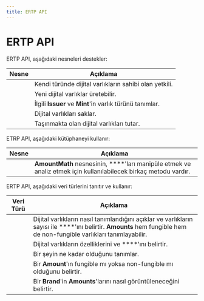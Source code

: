 ```yaml
---
title: ERTP API
---
```


# ERTP API

ERTP API, aşağıdaki nesneleri destekler:

| Nesne              | Açıklama                                                                 |
| -------------------| ------------------------------------------------------------------------ |
|  | Kendi türünde dijital varlıkların sahibi olan yetkili.                   |
|      | Yeni dijital varlıklar üretebilir.                                       |
|    | İlgili **Issuer** ve **Mint**'in varlık türünü tanımlar.                |
|    | Dijital varlıkları saklar.                                               |
| | Taşınmakta olan dijital varlıkları tutar.                               |

ETRP API, aşağıdaki kütüphaneyi kullanır:

| Nesne                         | Açıklama                                                                                                                         |
| ------------------------------| ------------------------------------------------------------------------------------------------------------------------------- |
|   | **AmountMath** nesnesinin, ****'ları manipüle etmek ve analiz etmek için kullanılabilecek birkaç metodu vardır. |

ERTP API, aşağıdaki veri türlerini tanıtır ve kullanır:

| Veri Türü                                   | Açıklama                                                                                                                                                     |
| --------------------------------------------| ----------------------------------------------------------------------------------------------------------------------------------------------------------- |
|           | Dijital varlıkların nasıl tanımlandığını açıklar ve varlıkların sayısı ile ****'ını belirtir. **Amounts** hem fungible hem de non-fungible varlıkları tanımlayabilir. |
| | Dijital varlıkların özelliklerini ve ****'ını belirtir.                                                                                    |
| | Bir şeyin ne kadar olduğunu tanımlar.                                                                                                                    |
|     | Bir **Amount**'ın fungible mı yoksa non-fungible mı olduğunu belirtir.                                                                                   |
| | Bir **Brand**'in **Amounts**'larını nasıl görüntüleneceğini belirtir.                                                                                     |